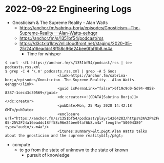 # 2022-09-22 Engineering Logs

- Gnosticism & The Supreme Reality - Alan Watts
  - https://anchor.fm/sabrina-borja/episodes/Gnosticism--The-Supreme-Reality---Alan-Watts-eehqgr
  - https://anchor.fm/s/1351bf54/podcast/rss
  - https://d3ctxlq1ktw2nl.cloudfront.net/staging/2020-05-25/24a16eaddc18ff58c96e24bee0faf6b8.m4a
    - Time for whisper

```console
$ curl -sfL https://anchor.fm/s/1351bf54/podcast/rss | tee podcasts.rss.xml
$ grep -C 4 '\.m' podcasts.rss.xml | grep -A 5 Gnos
                        <link>https://anchor.fm/sabrina-borja/episodes/Gnosticism--The-Supreme-Reality---Alan-Watts-eehqgr</link>
                        <guid isPermaLink="false">6f19c9d0-5d94-4858-8387-1cec43c39569</guid>
                        <dc:creator><![CDATA[Sabrina Borja]]></dc:creator>
                        <pubDate>Mon, 25 May 2020 14:42:18 GMT</pubDate>
                        <enclosure url="https://anchor.fm/s/1351bf54/podcast/play/14264283/https%3A%2F%2Fd3ctxlq1ktw2nl.cloudfront.net%2Fstaging%2F2020-05-25%2F24a16eaddc18ff58c96e24bee0faf6b8.m4a" length="50094380" type="audio/x-m4a"/>
                        <itunes:summary>&lt;p&gt;Alan Watts talks about the gnosticism and the supreme reality&lt;/p&gt;
```

- compute
  - to go from the state of unknown to the state of known
    - pursuit of knowledge